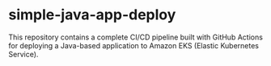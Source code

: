 # simple-java-app-deploy
This repository contains a complete CI/CD pipeline built with GitHub Actions for deploying a Java-based application to Amazon EKS (Elastic Kubernetes Service).
